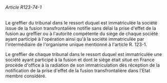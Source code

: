 ###### Article R123-74-1

Le greffier du tribunal dans le ressort duquel est immatriculée la société issue de la fusion transfrontalière notifie sans délai la prise d'effet de la fusion au greffier ou à l'autorité compétente du siège de chaque société ayant participé à l'opération ainsi qu'à la société immatriculée par l'intermédiaire de l'organisme unique mentionné à l'article R. 123-1.

Le greffier de chaque tribunal dans le ressort duquel est immatriculée une société ayant participé à la fusion et dont le siège était situé en France procède d'office à la radiation de son immatriculation dès réception de la notification de la prise d'effet de la fusion transfrontalière dans l'Etat membre considéré.

